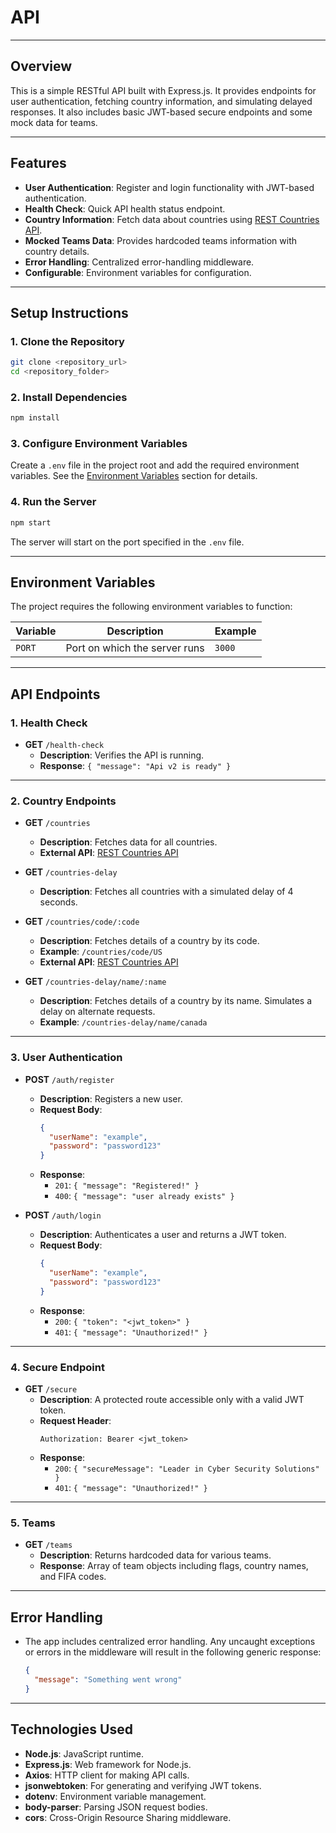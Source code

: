 # API

---

## **Overview**

This is a simple RESTful API built with Express.js. It provides endpoints for user authentication, fetching country information, and simulating delayed responses. It also includes basic JWT-based secure endpoints and some mock data for teams.

---

## **Features**

- **User Authentication**: Register and login functionality with JWT-based authentication.
- **Health Check**: Quick API health status endpoint.
- **Country Information**: Fetch data about countries using [REST Countries API](https://restcountries.com/).
- **Mocked Teams Data**: Provides hardcoded teams information with country details.
- **Error Handling**: Centralized error-handling middleware.
- **Configurable**: Environment variables for configuration.

---

## **Setup Instructions**

### **1. Clone the Repository**

```bash
git clone <repository_url>
cd <repository_folder>
```

### **2. Install Dependencies**

```bash
npm install
```

### **3. Configure Environment Variables**

Create a `.env` file in the project root and add the required environment variables. See the [Environment Variables](#environment-variables) section for details.

### **4. Run the Server**

```bash
npm start
```

The server will start on the port specified in the `.env` file.

---

## **Environment Variables**

The project requires the following environment variables to function:

| Variable | Description                   | Example |
| -------- | ----------------------------- | ------- |
| `PORT`   | Port on which the server runs | `3000`  |

---

## **API Endpoints**

### **1. Health Check**

- **GET** `/health-check`
  - **Description**: Verifies the API is running.
  - **Response**: `{ "message": "Api v2 is ready" }`

---

### **2. Country Endpoints**

- **GET** `/countries`

  - **Description**: Fetches data for all countries.
  - **External API**: [REST Countries API](https://restcountries.com/v3.1/all)

- **GET** `/countries-delay`

  - **Description**: Fetches all countries with a simulated delay of 4 seconds.

- **GET** `/countries/code/:code`

  - **Description**: Fetches details of a country by its code.
  - **Example**: `/countries/code/US`
  - **External API**: [REST Countries API](https://restcountries.com/v3.1/alpha/US)

- **GET** `/countries-delay/name/:name`
  - **Description**: Fetches details of a country by its name. Simulates a delay on alternate requests.
  - **Example**: `/countries-delay/name/canada`

---

### **3. User Authentication**

- **POST** `/auth/register`

  - **Description**: Registers a new user.
  - **Request Body**:
    ```json
    {
      "userName": "example",
      "password": "password123"
    }
    ```
  - **Response**:
    - `201`: `{ "message": "Registered!" }`
    - `400`: `{ "message": "user already exists" }`

- **POST** `/auth/login`
  - **Description**: Authenticates a user and returns a JWT token.
  - **Request Body**:
    ```json
    {
      "userName": "example",
      "password": "password123"
    }
    ```
  - **Response**:
    - `200`: `{ "token": "<jwt_token>" }`
    - `401`: `{ "message": "Unauthorized!" }`

---

### **4. Secure Endpoint**

- **GET** `/secure`
  - **Description**: A protected route accessible only with a valid JWT token.
  - **Request Header**:
    ```
    Authorization: Bearer <jwt_token>
    ```
  - **Response**:
    - `200`: `{ "secureMessage": "Leader in Cyber Security Solutions" }`
    - `401`: `{ "message": "Unauthorized!" }`

---

### **5. Teams**

- **GET** `/teams`
  - **Description**: Returns hardcoded data for various teams.
  - **Response**: Array of team objects including flags, country names, and FIFA codes.

---

## **Error Handling**

- The app includes centralized error handling. Any uncaught exceptions or errors in the middleware will result in the following generic response:
  ```json
  {
    "message": "Something went wrong"
  }
  ```

---

## **Technologies Used**

- **Node.js**: JavaScript runtime.
- **Express.js**: Web framework for Node.js.
- **Axios**: HTTP client for making API calls.
- **jsonwebtoken**: For generating and verifying JWT tokens.
- **dotenv**: Environment variable management.
- **body-parser**: Parsing JSON request bodies.
- **cors**: Cross-Origin Resource Sharing middleware.


